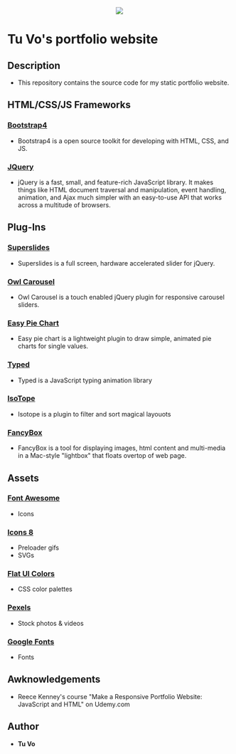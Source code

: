 <p align="center">
  <img src="https://i.imgur.com/Xjq2WVJ.png">
</p>

# Tu Vo's portfolio website

## Description
* This repository contains the source code for my static portfolio website.

## HTML/CSS/JS Frameworks

### [Bootstrap4](https://getbootstrap.com/)
* Bootstrap4 is a open source toolkit for developing with HTML, CSS, and JS. 

### [JQuery](https://jquery.com/)
* jQuery is a fast, small, and feature-rich JavaScript library. It makes things like HTML document traversal and manipulation, event handling, animation, and Ajax much simpler with an easy-to-use API that works across a multitude of browsers.

## Plug-Ins

### [Superslides](https://github.com/nicinabox/superslides)
* Superslides is a full screen, hardware accelerated slider for jQuery. 

### [Owl Carousel](https://owlcarousel2.github.io/OwlCarousel2/)
* Owl Carousel is a touch enabled jQuery plugin for responsive carousel sliders.

### [Easy Pie Chart](https://github.com/rendro/easy-pie-chart)
* Easy pie chart is a lightweight plugin to draw simple, animated pie charts for single values.

### [Typed](https://github.com/mattboldt/typed.js/)
* Typed is a JavaScript typing animation library

### [IsoTope](https://isotope.metafizzy.co/)
* Isotope is a plugin to filter and sort magical layouots

### [FancyBox](http://fancybox.net/)
* FancyBox is a tool for displaying images, html content and multi-media in a Mac-style "lightbox" that floats overtop of web page. 

## Assets

### [Font Awesome](https://fontawesome.com/?from=io)
* Icons

### [Icons 8](https://icons8.com/)
* Preloader gifs
* SVGs

### [Flat UI Colors](https://flatuicolors.com/)
* CSS color palettes

### [Pexels](https://www.pexels.com/)
* Stock photos & videos

### [Google Fonts](https://fonts.google.com/)
* Fonts

## Awknowledgements
* Reece Kenney's course "Make a Responsive Portfolio Website: JavaScript and HTML" on Udemy.com

## Author
* __Tu Vo__
